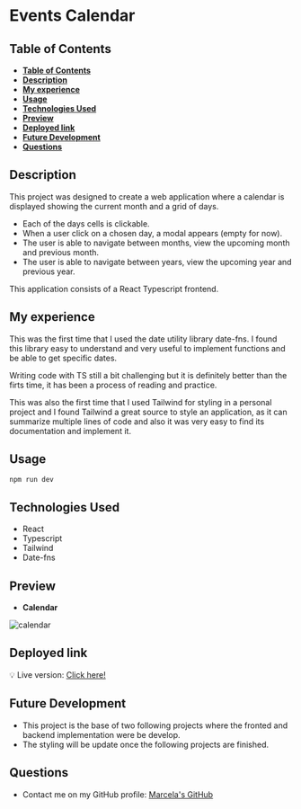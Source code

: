 # Events Calendar

## **Table of Contents**

- [**Table of Contents**](#table-of-contents)
- [**Description**](#description)
- [**My experience**](#my-experience)
- [**Usage**](#usage)
- [**Technologies Used**](#technologies-used)
- [**Preview**](#preview)
- [**Deployed link**](#deployed-link)
- [**Future Development**](#future-development)
- [**Questions**](#questions)

## **Description**

This project was designed to create a web application where a calendar is displayed showing the current month and a grid
of days.

* Each of the days cells is clickable.
* When a user click on a chosen day, a modal appears (empty for now).
* The user is able to navigate between months, view the upcoming month and previous month.
* The user is able to navigate between years, view the upcoming year and previous year.

This application consists of a React Typescript frontend.

## **My experience**

This was the first time that I used the date utility library date-fns. I found this library easy to understand and very
useful to implement functions and be able to get specific dates.

Writing code with TS still a bit challenging but it is definitely better than the firts time, it has been a process of
reading and practice.

This was also the first time that I used Tailwind for styling in a personal project and I found Tailwind a great source
to style an application, as it can summarize multiple lines of code and also it was very easy to find its documentation
and implement it.

## **Usage**

```
npm run dev 
```

## **Technologies Used**

* React
* Typescript
* Tailwind
* Date-fns

## **Preview**

* **Calendar**

![calendar](./assets/img/calendar.png)

## **Deployed link**

💡 Live version: [Click here!](https://events-calendar.apps.marcelamejia.xyz/)

## **Future Development**

* This project is the base of two following projects where the fronted and backend implementation were be develop.
* The styling will be update once the following projects are finished.

## **Questions**

* Contact me on my GitHub profile: [Marcela's GitHub](https://github.com/marcelamejiao)
